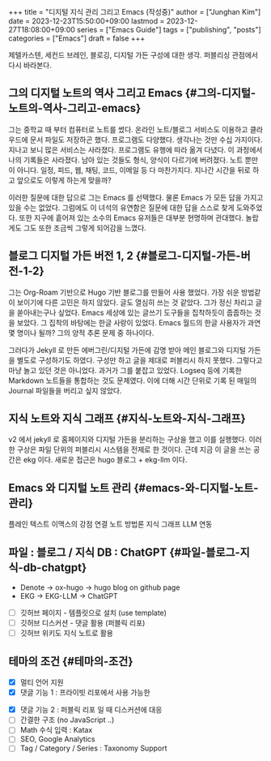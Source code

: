 +++
title = "디지털 지식 관리 그리고 Emacs (작성중)"
author = ["Junghan Kim"]
date = 2023-12-23T15:50:00+09:00
lastmod = 2023-12-27T18:08:00+09:00
series = ["Emacs Guide"]
tags = ["publishing", "posts"]
categories = ["Emacs"]
draft = false
+++

제텔카스텐, 세컨드 브레인, 블로깅, 디지털 가든 구성에 대한 생각.
퍼블리싱 관점에서 다시 바라본다.

<!--more-->


## 그의 디지털 노트의 역사 그리고 Emacs {#그의-디지털-노트의-역사-그리고-emacs}

그는 중학교 때 부터 컴퓨터로 노트를 썼다. 온라인 노트/블로그 서비스도
이용하고 클라우드에 문서 파일도 저장하곤 했다. 프로그램도 다양했다. 생각나는
것만 수십 가지이다. 지나고 보니 많은 서비스는 사라졌다. 프로그램도 유행에 따라
옮겨 다녔다. 이 과정에서 나의 기록들은 사라졌다. 남아 있는 것들도 형식, 양식이
다르기에 버려졌다. 노트 뿐만이 아니다. 일정, 피드, 웹, 채팅, 코드, 이메일 등 다
마찬가지다. 지나간 시간을 뒤로 하고 앞으로도 이렇게 하는게 맞을까?

이러한 질문에 대한 답으로 그는 Emacs 를 선택했다. 물론 Emacs 가 모든 답을 가지고
있을 수는 없었다. 그럼에도 이 녀석의 유연함은 질문에 대한 답을 스스로 찾게
도와주었다. 또한 지구에 흩어져 있는 소수의 Emacs 유저들은 대부분 현명하며
관대했다. 놀랍게도 그도 또한 조금씩 그렇게 되어감을 느꼈다.


## 블로그 디지털 가든  버전 1, 2 {#블로그-디지털-가든-버전-1-2}

그는 Org-Roam 기반으로 Hugo 기반 블로그를 만들어 사용 했었다. 가장 쉬운
방법같이 보이기에 다른 고민은 하지 않았다. 글도 열심히 쓰는 것 같았다. 그가 정신
차리고 글을 쏟아내는구나 싶었다. Emacs 세상에 있는 글쓰기 도구들을 집착하듯이
줍줍하는 것을 보았다. 그 집착의 바탕에는 한글 사랑이 있었다. Emacs 월드의 한글
사용자가 과연 몇 명이나 될까? 그의 양적 추론 문제 중 하나이다.

그러다가 Jekyll 로 만든 에버그린/디지털 가든에 감명 받아 메인 블로그와 디지털
가든을 별도로 구성하기도 하였다. 구성만 하고 글을 제대로 퍼블리시 하지 못했다.
그렇다고 마냥 놀고 있던 것은 아니었다. 과거가 그를 붙잡고 있었다. Logseq 등에
기록한 Markdown 노트들을 통합하는 것도 문제였다. 이에 더해 시간 단위로 기록 된
매일의 Journal 파일들을 버리고 싶지 않았다.


## 지식 노트와 지식 그래프 {#지식-노트와-지식-그래프}

v2 에서 jekyll 로 홈페이지와 디지털 가든을 분리하는 구상을 했고 이를 실행했다.
이러한 구상은 파일 단위의 퍼블리시 시스템을 전제로 한 것이다.
근데 지금 이 글을 쓰는 공간은 ekg 이다. 새로운 접근은 hugo 블로그 + ekg-llm 이다.


## Emacs 와 디지털 노트 관리 {#emacs-와-디지털-노트-관리}

플레인 텍스트
이맥스의 강점
연결 노트 방법론
지식 그래프
LLM 연동


## 파일 : 블로그 / 지식 DB : ChatGPT {#파일-블로그-지식-db-chatgpt}

- Denote -&gt; ox-hugo -&gt; hugo blog on github page
- EKG -&gt; EKG-LLM -&gt; ChatGPT 
- [ ] 깃허브 페이지 - 템플릿으로 설치 (use template)
- [ ] 깃허브 디스커션 - 댓글 활용 (퍼블릭 리포)
- [ ] 깃허브 위키도 지식 노트로 활용

## 테마의 조건 {#테마의-조건}

+ [x] 멀티 언어 지원
+ [x] 댓글 기능 1 : 프라이빗 리포에서 사용 가능한
- [x] 댓글 기능 2 : 퍼블릭 리포 일 때 디스커션에 대응
- [ ] 간결한 구조 (no JavaScript ..)
- [ ] Math 수식 입력 : Katax
- [ ] SEO, Google Analytics
- [ ] Tag / Category / Series : Taxonomy Support

